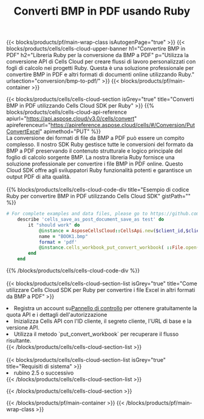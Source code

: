 ﻿---
title:  Converti BMP in PDF usando Ruby
description:  Utilizzando Aspose.Cells Cloud SDK per Ruby per convertire un file in formato BMP in un file in formato PDF.
---
{{< blocks/products/pf/main-wrap-class isAutogenPage="true" >}}
{{< blocks/products/cells/cells-cloud-upper-banner h1="Convertire BMP in PDF" h2="Libreria Ruby per la conversione da BMP a PDF" p="Utilizza la conversione API di Cells Cloud per creare flussi di lavoro personalizzati con fogli di calcolo nei progetti Ruby. Questa è una soluzione professionale per convertire BMP in PDF e altri formati di documenti online utilizzando Ruby." urlsection="conversion/bmp-to-pdf/" >}}
{{< blocks/products/pf/main-container >}}

{{< blocks/products/cells/cells-cloud-section isGrey="true" title="Converti BMP in PDF utilizzando Cells Cloud SDK per Ruby" >}}
{{% blocks/products/cells/cells-cloud-api-reference apiurl="https://api.aspose.cloud/v3.0/cells/convert" apireferenceurl="https://apireference.aspose.cloud/cells/#/Conversion/PutConvertExcel" apimethod="PUT" %}}
<br/>
La conversione dei formati di file da BMP a PDF può essere un compito complesso. Il nostro SDK Ruby gestisce tutte le conversioni del formato da BMP a PDF preservando il contenuto strutturale e logico principale del foglio di calcolo sorgente BMP. La nostra libreria Ruby fornisce una soluzione professionale per convertire i file BMP in PDF online. Questo Cloud SDK offre agli sviluppatori Ruby funzionalità potenti e garantisce un output PDF di alta qualità.
<br/>
<br/>
{{% blocks/products/cells/cells-cloud-code-div title="Esempio di codice Ruby per convertire BMP in PDF utilizzando Cells Cloud SDK" gistPath="" %}}
 
```ruby
# For complete examples and data files, please go to https://github.com/aspose-cells-cloud/aspose-cells-cloud-ruby/
    describe 'cells_save_as_post_document_save_as test' do
        it "should work" do
            @instance = AsposeCellsCloud::CellsApi.new($client_id,$client_secret,"v3.0","https://api.aspose.cloud/")
            name = "BOOK1.bmp"
            format = 'pdf'
            @instance.cells_workbook_put_convert_workbook( ::File.open(File.expand_path("data/"+name),"r")  {|io| io.read(io.size) },{:format=>format})     
        end
    end
```
 
{{% /blocks/products/cells/cells-cloud-code-div %}}
<br/>
<br/>
{{< blocks/products/cells/cells-cloud-section-list isGrey="true" title="Come utilizzare Cells Cloud SDK per Ruby per convertire i file Excel in altri formati da BMP a PDF" >}}
<li> Registra un account su<a href="https://dashboard.aspose.cloud/">Pannello di controllo</a> per ottenere gratuitamente la quota API e i dettagli dell'autorizzazione</li>
<li>Inizializza Cells API con l'ID cliente, il segreto cliente, l'URL di base e la versione API.</li>
<li>Utilizza il metodo `put_convert_workbook` per recuperare il flusso risultante.</li>
{{< /blocks/products/cells/cells-cloud-section-list >}}
<br/>
<br/>
{{< blocks/products/cells/cells-cloud-section-list isGrey="true" title="Requisiti di sistema" >}}
<li>rubino 2.5 o successivo</li>
{{< /blocks/products/cells/cells-cloud-section-list >}}

{{< /blocks/products/cells/cells-cloud-section >}}

{{< /blocks/products/pf/main-container >}}
{{< /blocks/products/pf/main-wrap-class >}}
